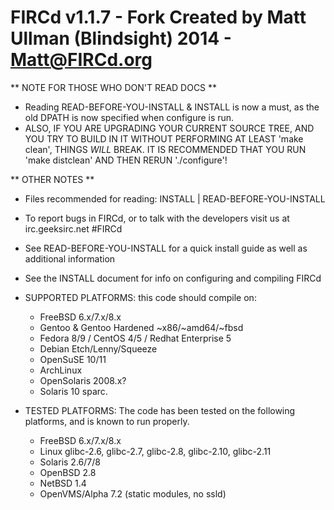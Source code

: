 FIRCd v1.1.7 - Fork Created by Matt Ullman (Blindsight)  2014 - Matt@FIRCd.org
===========================================================================

** NOTE FOR THOSE WHO DON'T READ DOCS **

- Reading READ-BEFORE-YOU-INSTALL & INSTALL is now a must, as the old DPATH is now specified when configure is run.
- ALSO, IF YOU ARE UPGRADING YOUR CURRENT SOURCE TREE, AND YOU TRY TO BUILD IN IT WITHOUT PERFORMING AT LEAST 'make clean', THINGS _WILL_ BREAK.  IT IS RECOMMENDED THAT YOU RUN 'make distclean' AND THEN RERUN './configure'!

** OTHER NOTES **

- Files recommended for reading: INSTALL | READ-BEFORE-YOU-INSTALL

- To report bugs in FIRCd, or to talk with the developers visit us at irc.geeksirc.net #FIRCd

- See READ-BEFORE-YOU-INSTALL for a quick install guide as well as additional information

- See the INSTALL document for info on configuring and compiling FIRCd

- SUPPORTED PLATFORMS: this code should compile on:
    - FreeBSD 6.x/7.x/8.x
    - Gentoo & Gentoo Hardened ~x86/~amd64/~fbsd
    - Fedora 8/9 / CentOS 4/5 / Redhat Enterprise 5
    - Debian Etch/Lenny/Squeeze
    - OpenSuSE 10/11
    - ArchLinux
    - OpenSolaris 2008.x?
    - Solaris 10 sparc.

- TESTED PLATFORMS:  The code has been tested on the following platforms, and is known to run properly.
    - FreeBSD 6.x/7.x/8.x
    - Linux glibc-2.6, glibc-2.7, glibc-2.8, glibc-2.10, glibc-2.11
    - Solaris 2.6/7/8
    - OpenBSD 2.8
    - NetBSD 1.4
    - OpenVMS/Alpha 7.2 (static modules, no ssld)
